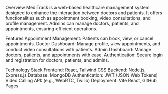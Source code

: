 Overview
MediTrack is a web-based healthcare management system designed to enhance the interaction between doctors and patients. It offers functionalities such as appointment booking, video consultations, and profile management. Admins can manage doctors, patients, and appointments, ensuring efficient operations.

Features
Appointment Management: Patients can book, view, or cancel appointments.
Doctor Dashboard: Manage profile, view appointments, and conduct video consultations with patients.
Admin Dashboard: Manage doctors, patients, and appointments with ease.
Authentication: Secure login and registration for doctors, patients, and admins.

Technology Stack
Frontend: React, Tailwind CSS
Backend: Node.js, Express.js
Database: MongoDB
Authentication: JWT (JSON Web Tokens)
Video Calling API: (e.g., WebRTC, Twilio)
Deployment: Vite React, GitHub Pages
